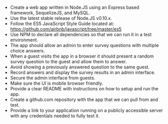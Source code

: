 * Create a web app written in Node.JS using an Express based framework, SequelizeJS, and MySQL.
* Use the latest stable release of Node.JS v0.10.x.
* Follow the ES5 JavaScript Style Guide located at: https://github.com/airbnb/javascript/tree/master/es5
* Use NPM to declare all dependencies so that we can run it in a test environment.
* The app should allow an admin to enter survey questions with multiple choice answers.
* When a guest visits the app in a browser it should present a random survey question to the guest and allow them to answer.
* Avoid showing a previously answered question to the same guest.
* Record answers and display the survey results in an admin interface.
* Secure the admin interface from guests.
* Make sure the UI is mobile browser friendly.
* Provide a clear README with instructions on how to setup and run the app.
* Create a github.com repository with the app that we can pull from and test.
* Provide a link to your application running on a publicly accessible server with any credentials needed to fully test it.
